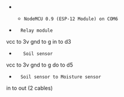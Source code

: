 * *     NodeMCU 0.9 (ESP-12 Module) on COM6

*       Relay module 

vcc to 3v
gnd to g
in to d3

*        Soil sensor 

vcc to 3v
gnd to g 
do to d5

*       Soil sensor to Moisture sensor 

in to out (2 cables) 